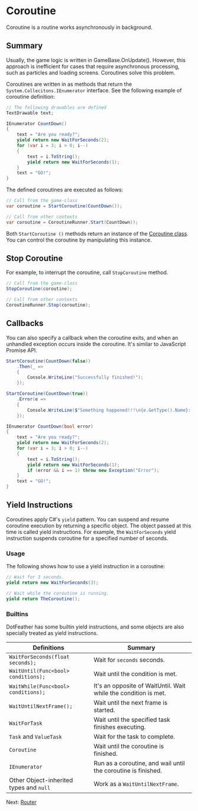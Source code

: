 # Coroutine

Coroutine is a routine works asynchronously in background.

## Summary

Usually, the game logic is written in GameBase.OnUpdate(). However, this
approach is inefficient for cases that require asynchronous processing, such as
particles and loading screens. Coroutines solve this problem.

Coroutines are written in as methods that return the
`System.Collecitons.IEnumerator` interface. See the following example of
coroutine definition:

```cs
// The following drawables are defined
TextDrawable text;

IEnumerator CountDown()
{
	text = "Are you ready?";
	yield return new WaitForSeconds(2);
	for (var i = 3; i > 0; i--)
	{
		text = i.ToString();
		yield return new WaitForSeconds(1);
	}
	text = "GO!";
}
```

The defined coroutines are executed as follows:

```cs
// Call from the game-class
var coroutine = StartCoroutine(CountDown());

// Call from other contexts
var coroutine = CoroutineRunner.Start(CountDown));
```

Both `StartCoroutine ()` methods return an instance of the
[Coroutine class](https://dotfeather.netlify.com/api/dotfeather.coroutine). You
can control the coroutine by manipulating this instance.

## Stop Coroutine

For example, to interrupt the coroutine, call `StopCoroutine` method.

```cs
// Call from the game-class
StopCoroutine(coroutine);

// Call from other contexts
CoroutineRunner.Stop(coroutine);
```

## Callbacks

You can also specify a callback when the coroutine exits, and when an unhandled
exception occurs inside the coroutine. It's similar to JavaScript Promise API.

```cs
StartCoroutine(CountDown(false))
	.Then(_ =>
	{
		Console.WriteLine("Successfully finished!");
	});

StartCoroutine(CountDown(true))
	.Error(e =>
	{
		Console.WriteLine($"Something happened!!!\n{e.GetType().Name}: {e.Message}\n{e.StackTrace}");
	});

IEnumerator CountDown(bool error)
{
	text = "Are you ready?";
	yield return new WaitForSeconds(2);
	for (var i = 3; i > 0; i--)
	{
		text = i.ToString();
		yield return new WaitForSeconds(1);
		if (error && i == 1) throw new Exception("Error");
	}
	text = "GO!";
}
```

## Yield Instructions

Coroutines apply C#'s `yield` pattern. You can suspend and resume coroutine
execution by returning a specific object. The object passed at this time is
called yield instructions. For example, the `WaitForSeconds` yield instruction
suspends coroutine for a specified number of seconds.

### Usage

The following shows how to use a yield instruction in a coroutine:

```cs
// Wait for 3 seconds.
yield return new WaitForSeconds(3);

// Wait while the coroutine is running.
yield return TheCoroutine();
```

### Builtins

DotFeather has some builtin yield instructions, and some objects are also
specially treated as yield instructions.

| Definitions                             | Summary                                                         |
| --------------------------------------- | --------------------------------------------------------------- |
| `WaitForSeconds(float seconds);`        | Wait for `seconds` seconds.                                     |
| `WaitUntil(Func<bool> conditions);`     | Wait until the condition is met.                                |
| `WaitWhile(Func<bool> conditions);`     | It's an opposite of WaitUntil. Wait while the condition is met. |
| `WaitUntilNextFrame();`                 | Wait until the next frame is started.                           |
| `WaitForTask`                           | Wait until the specified task finishes executing.               |
| `Task` and `ValueTask`                  | Wait for the task to complete.                                  |
| `Coroutine`                             | Wait until the coroutine is finished.                           |
| `IEnumerator`                           | Run as a coroutine, and wail until the coroutine is finished.   |
| Other Object-inherited types and `null` | Work as a `WaitUntilNextFrame`.                                 |

Next: [Router](router.md)
